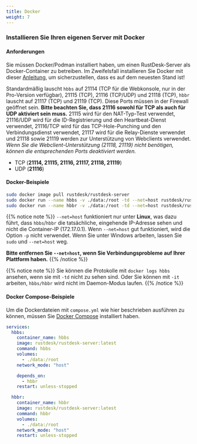 ```yaml
---
title: Docker
weight: 7
---
```


### Installieren Sie Ihren eigenen Server mit Docker

#### Anforderungen
Sie müssen Docker/Podman installiert haben, um einen RustDesk-Server als Docker-Container zu betreiben. Im Zweifelsfall installieren Sie Docker mit dieser [Anleitung](https://docs.docker.com/engine/install), um sicherzustellen, dass es auf dem neuesten Stand ist!

Standardmäßig lauscht `hbbs` auf 21114 (TCP für die Webkonsole, nur in der Pro-Version verfügbar), 21115 (TCP), 21116 (TCP/UDP) und 21118 (TCP), `hbbr` lauscht auf 21117 (TCP) und 21119 (TCP). Diese Ports müssen in der Firewall geöffnet sein. **Bitte beachten Sie, dass 21116 sowohl für TCP als auch für UDP aktiviert sein muss.** 21115 wird für den NAT-Typ-Test verwendet, 21116/UDP wird für die ID-Registrierung und den Heartbeat-Dienst verwendet, 21116/TCP wird für das TCP-Hole-Punching und den Verbindungsdienst verwendet, 21117 wird für die Relay-Dienste verwendet und 21118 sowie 21119 werden zur Unterstützung von Webclients verwendet. *Wenn Sie die Webclient-Unterstützung (21118, 21119) nicht benötigen, können die entsprechenden Ports deaktiviert werden.*

- TCP (**21114, 21115, 21116, 21117, 21118, 21119**)
- UDP (**21116**)

#### Docker-Beispiele

```sh
sudo docker image pull rustdesk/rustdesk-server
sudo docker run --name hbbs -v ./data:/root -td --net=host rustdesk/rustdesk-server hbbs -r <relay-server-ip[:port]>
sudo docker run --name hbbr -v ./data:/root -td --net=host rustdesk/rustdesk-server hbbr
```
<a name="net-host"></a>

{{% notice note %}}
`--net=host` funktioniert nur unter **Linux**, was dazu führt, dass `hbbs`/`hbbr` die tatsächliche, eingehende IP-Adresse sehen und nicht die Container-IP (172.17.0.1).
Wenn `--net=host` gut funktioniert, wird die Option `-p` nicht verwendet. Wenn Sie unter Windows arbeiten, lassen Sie `sudo` und `--net=host` weg.

**Bitte entfernen Sie `--net=host`, wenn Sie Verbindungsprobleme auf Ihrer Plattform haben.**
{{% /notice %}}

{{% notice note %}}
Sie können die Protokolle mit `docker logs hbbs` ansehen, wenn sie mit `-td` nicht zu sehen sind. Oder Sie können mit `-it` arbeiten, `hbbs/hbbr` wird nicht im Daemon-Modus laufen.
{{% /notice %}}

#### Docker Compose-Beispiele
Um die Dockerdateien mit `compose.yml` wie hier beschrieben ausführen zu können, müssen Sie [Docker Compose](https://docs.docker.com/compose/) installiert haben.

```yaml
services:
  hbbs:
    container_name: hbbs
    image: rustdesk/rustdesk-server:latest
    command: hbbs
    volumes:
      - ./data:/root
    network_mode: "host"

    depends_on:
      - hbbr
    restart: unless-stopped

  hbbr:
    container_name: hbbr
    image: rustdesk/rustdesk-server:latest
    command: hbbr
    volumes:
      - ./data:/root
    network_mode: "host"
    restart: unless-stopped
```
